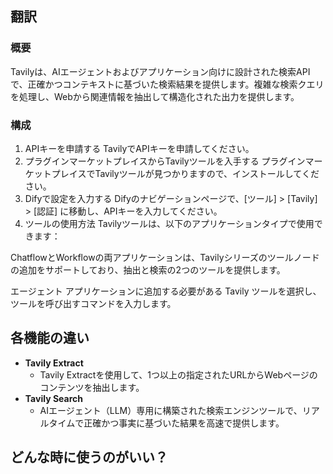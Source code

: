
## 翻訳

### 概要
Tavilyは、AIエージェントおよびアプリケーション向けに設計された検索APIで、正確かつコンテキストに基づいた検索結果を提供します。複雑な検索クエリを処理し、Webから関連情報を抽出して構造化された出力を提供します。

### 構成
1. APIキーを申請する
TavilyでAPIキーを申請してください。
2. プラグインマーケットプレイスからTavilyツールを入手する
プラグインマーケットプレイスでTavilyツールが見つかりますので、インストールしてください。
3. Difyで設定を入力する
Difyのナビゲーションページで、[ツール] > [Tavily] > [認証] に移動し、APIキーを入力してください。
4. ツールの使用方法
Tavilyツールは、以下のアプリケーションタイプで使用できます：

ChatflowとWorkflowの両アプリケーションは、Tavilyシリーズのツールノードの追加をサポートしており、抽出と検索の2つのツールを提供します。

エージェント アプリケーションに追加する必要がある Tavily ツールを選択し、ツールを呼び出すコマンドを入力します。 

## 各機能の違い
- **Tavily Extract**
	- Tavily Extractを使用して、1つ以上の指定されたURLからWebページのコンテンツを抽出します。
- **Tavily Search**
	- AIエージェント（LLM）専用に構築された検索エンジンツールで、リアルタイムで正確かつ事実に基づいた結果を高速で提供します。

## どんな時に使うのがいい？
